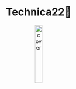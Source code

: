 <h1 align="center">Technica22🗿</h1>

<div align="center">
  <img width="20%" src="https://cdn.discordapp.com/attachments/977301415645032532/977661652348600350/unknown-modified_1.png" alt="cover" />
  
</div>

